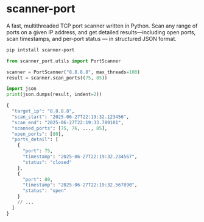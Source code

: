 # scanner-port
A fast, multithreaded TCP port scanner written in Python. Scan any range of ports on a given IP address, and get detailed results—including open ports, scan timestamps, and per-port status — in structured JSON format.

```bash
pip intstall scanner-port
```

```python
from scanner_port.utils import PortScanner

scanner = PortScanner("8.8.8.8", max_threads=100)
result = scanner.scan_ports((75, 85))
```

```python
import json
print(json.dumps(result, indent=2))

{
  "target_ip": "8.8.8.8",
  "scan_start": "2025-06-27T22:19:32.123456",
  "scan_end": "2025-06-27T22:19:33.789101",
  "scanned_ports": [75, 76, ..., 85],
  "open_ports": [80],
  "ports_detail": [
    {
      "port": 75,
      "timestamp": "2025-06-27T22:19:32.234567",
      "status": "closed"
    },
    {
      "port": 80,
      "timestamp": "2025-06-27T22:19:32.567890",
      "status": "open"
    }
    // ...
  ]
}
```

